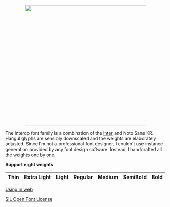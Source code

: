 <p align="center">
  <img width="380" src="https://user-images.githubusercontent.com/19797697/125155533-899ed380-e19b-11eb-9cd7-7f1236684128.png" />
</p>

The Interop font family is a combination of the [Inter](https://github.com/rsms/inter) and Noto Sans KR. Hangul glyphs are sensibly downscaled and the weights are elaborately adjusted. Since I'm not a professional font designer, I couldn't use instance generation provided by any font design software. Instead, I handcrafted all the weights one by one.

**Support eight weights**

| Thin | Extra Light | Light | Regular | Medium | SemiBold | Bold |
| ---- | ----------- | ----- | ------- | ------ | -------- | ---- |

[Using in web](./web)

[SIL Open Font License](https://github.com/paywteam/payw-pro/blob/master/LICENSE)
